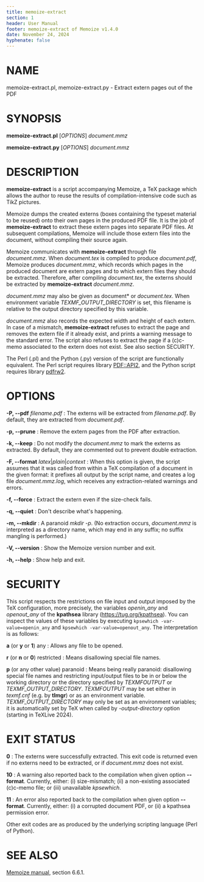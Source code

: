 ```yaml
---
title: memoize-extract
section: 1
header: User Manual
footer: memoize-extract of Memoize v1.4.0
date: November 24, 2024
hyphenate: false
---
```


# NAME
memoize-extract.pl, memoize-extract.py - Extract extern pages out of the PDF


# SYNOPSIS
**memoize-extract.pl** [*OPTIONS*] *document.mmz*

**memoize-extract.py** [*OPTIONS*] *document.mmz*


# DESCRIPTION

**memoize-extract** is a script accompanying Memoize, a TeX package which
allows the author to reuse the results of compilation-intensive code such as
TikZ pictures.

Memoize dumps the created externs (boxes containing the typeset material to be
reused) onto their own pages in the produced PDF file.  It is the job of
**memoize-extract** to extract these extern pages into separate PDF files. At
subsequent compilations, Memoize will include those extern files into the
document, without compiling their source again.

Memoize communicates with **memoize-extract** through file *document.mmz*. When
*document.tex* is compiled to produce *document.pdf*, Memoize produces
*document.mmz*, which records which pages in the produced document are extern
pages and to which extern files they should be extracted. Therefore, after
compiling *document.tex*, the externs should be extracted by
**memoize-extract** *document.mmz*.  

*document.mmz* may also be given as document* or *document.tex*.  When
environment variable *TEXMF_OUTPUT_DIRECTORY* is set, this filename is relative
to the output directory specified by this variable.

*document.mmz* also records the expected width and height of each extern. In
case of a mismatch, **memoize-extract** refuses to extract the page and removes
the extern file if it already exist, and prints a warning message to the
standard error.  The script also refuses to extract the page if a (c)c-memo
associated to the extern does not exist.  See also section SECURITY.

The Perl (.pl) and the Python (.py) version of the script are functionally
equivalent.  The Perl script requires library
[PDF::API2](https://metacpan.org/pod/PDF::API2), and the Python script requires
library [pdfrw2](https://pypi.org/project/pdfrw2).

# OPTIONS

**-P, \--pdf** *filename.pdf*
: The externs will be extracted from *filename.pdf*.  By default,
  they are extracted from *document.pdf*.

**-p, \--prune**
: Remove the extern pages from the PDF after extraction.

**-k, \--keep**
: Do not modify the *document.mmz* to mark the externs as extracted.  By
  default, they are commented out to prevent double extraction.

**-F, \--format** *latex*|*plain*|*context*
: When this option is given, the script assumes that it was called from within
  a TeX compilation of a document in the given format: it prefixes all output
  by the script name, and creates a log file *document.mmz.log*, which receives
  any extraction-related warnings and errors.

**-f, \--force**
: Extract the extern even if the size-check fails.

**-q, \--quiet**
: Don't describe what's happening.

**-m, \--mkdir**
: A paranoid *mkdir -p*. (No extraction occurs, *document.mmz* is interpreted as a directory name, which may end in any suffix; no suffix mangling is performed.)

**-V, \--version**
: Show the Memoize version number and exit.

**-h, \--help**
: Show help and exit.

# SECURITY

This script respects the restrictions on file input and output imposed by the
TeX configuration, more precisely, the variables *openin_any* and *openout_any*
of the **kpathsea** library (https://tug.org/kpathsea). You can inspect the
values of these variables by executing `kpsewhich -var-value=openin_any` and
`kpsewhich -var-value=openout_any`.  The interpretation is as follows:

**a** (or **y** or **1**) any
: Allows any file to be opened.

**r** (or **n** or **0**) restricted
: Means disallowing special file names.

**p** (or any other value) paranoid
: Means being really paranoid: disallowing special file names and restricting
  input/output files to be in or below the working directory or the directory
  specified by *TEXMFOUTPUT* or *TEXMF_OUTPUT_DIRECTORY*.  *TEXMFOUTPUT* may be
  set either in *texmf.cnf* (e.g. by **tlmgr**) or as an environment
  variable. *TEXMF_OUTPUT_DIRECTORY* may only be set as an environment
  variables; it is automatically set by TeX when called by *-output-directory*
  option (starting in TeXLive 2024).

# EXIT STATUS

**0**
: The externs were successfully extracted.  This exit code is returned even if
  no externs need to be extracted, or if *document.mmz* does not exist.
  
**10**
: A warning also reported back to the compilation when given option
  **\--format**.  Currently, either: (i) size-mismatch; (ii) a non-existing
  associated (c)c-memo file; or (iii) unavailable *kpsewhich*.

**11**
: An error also reported back to the compilation when given option
  **\--format**. Currently, either: (i) a corrupted document PDF, or (ii)
  a kpathsea permission error.

Other exit codes are as produced by the underlying scripting language (Perl of
Python).

# SEE ALSO

[Memoize manual](https://ctan.org/pkg/memoize), section 6.6.1.
